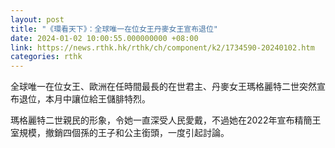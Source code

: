 ```yaml
---
layout: post
title: "《環看天下》：全球唯一在位女王丹麥女王宣布退位"
date: 2024-01-02 10:00:55.000000000 +08:00
link: https://news.rthk.hk/rthk/ch/component/k2/1734590-20240102.htm
categories: rthk
---
```


全球唯一在位女王、歐洲在任時間最長的在世君主、丹麥女王瑪格麗特二世突然宣布退位，本月中讓位給王儲腓特烈。

瑪格麗特二世親民的形象，令她一直深受人民愛戴，不過她在2022年宣布精簡王室規模，撤銷四個孫的王子和公主銜頭，一度引起討論。
